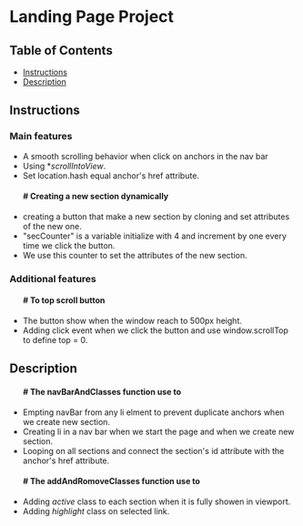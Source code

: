 <h1>Landing Page Project</h1>

<h2>Table of Contents</h2>

* [Instructions](#Instructions)
* [Description](#Description)

<h2>Instructions</h2>
<h3>Main features</h3>
<ul>
    <li>A smooth scrolling behavior when click on anchors in the nav bar
        <li>Using *<em>scrollIntoView</em>.</li>
        <li>Set location.hash equal anchor's href attribute.</li>
    </li>
</ul>
<ul>
    <h4># Creating a new section dynamically</h4>
        <li>creating a button that make a new section by cloning and set attributes of the new one.</li>
        <li>"secCounter" is a variable initialize with 4 and increment by one every time we click the button.</li>
        <li>We use this counter to set the attributes of the new section.</li>
</ul>
<h3>Additional features</h3>
<ul>
    <h4># To top scroll button</h4>
        <li>The button show when the window reach to 500px height.</li>
        <li>Adding click event when we click the button and use window.scrollTop to define top = 0.</li>
</ul>
<h2>Description</h2>
<ul>
    <h4># The navBarAndClasses function use to</h4>
        <li>Empting navBar from any li elment to prevent duplicate anchors when we create new section.</li>
        <li>Creating li in a nav bar when we start the page and when we create new section.</li>
        <li>Looping on all sections and connect the section's id attribute with the anchor's href attribute.</li>
</ul>
<ul>
    <h4># The addAndRomoveClasses function use to</h4>
        <li>Adding <em>active</em> class to each section when it is fully showen in viewport.</li>
        <li>Adding <em>highlight</em> class on selected link.</li>
</ul>
